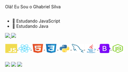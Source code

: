 ##

Olá! Eu Sou o Ghabriel Silva

##

- 🔭 Estudando JavaScript
- 🌱 Estudando Java

<link href="https://cdn.jsdelivr.net/npm/bootstrap@5.1.1/dist/css/bootstrap.min.css" rel="stylesheet" integrity="sha384-F3w7mX95PdgyTmZZMECAngseQB83DfGTowi0iMjiWaeVhAn4FJkqJByhZMI3AhiU" crossorigin="anonymous">

 <div>
  <a href="https://github.com/GhaSilva">
  <img height="180em" src="https://github-readme-stats.vercel.app/api?username=GhaSilva&show_icons=true&theme=dark&include_all_commits=true&count_private=true"/>
  <img height="180em" src="https://pa1.narvii.com/6499/408f043f2b26341a6f54e54442b4860809736fbf_hq.gif"/>
</div>
  
</div>
<div style="display: inline_block"><br>
  <img align="center" alt="Rafa-Js" height="30" width="40" src="https://raw.githubusercontent.com/devicons/devicon/master/icons/javascript/javascript-plain.svg">
  <img align="center" alt="Rafa-Ts" height="30" width="40" src="https://raw.githubusercontent.com/devicons/devicon/master/icons/react/react-original.svg">
  <img align="center" alt="Rafa-HTML" height="30" width="40" src="https://raw.githubusercontent.com/devicons/devicon/master/icons/html5/html5-original.svg">
  <img align="center" alt="Rafa-CSS" height="30" width="40" src="https://raw.githubusercontent.com/devicons/devicon/master/icons/css3/css3-original.svg">
  <img align="center" alt="Rafa-Python" height="30" width="40" src="https://raw.githubusercontent.com/devicons/devicon/master/icons/python/python-original.svg">
   <img align="center" alt="Sheila-MySql" height="30" width="40" src="https://raw.githubusercontent.com/devicons/devicon/master/icons/mysql/mysql-original.svg">
   <img align="center"  alt="Rafa-Java" height="30" width="40"
src="https://raw.githubusercontent.com/devicons/devicon/master/icons/java/java-original.svg">
    <img align="center" height="30" width="40"
src="https://raw.githubusercontent.com/devicons/devicon/master/icons/bootstrap/bootstrap-original.svg">
     <img align="center" height="30" width="40"
src="https://raw.githubusercontent.com/devicons/devicon/master/icons/nodejs/nodejs-original.svg">

  ##
  
  <div> 
  <a href="https://www.instagram.com/ghabriel_com_h/" target="_blank"><img src="https://img.shields.io/badge/-Instagram-%23E4405F?style=for-the-badge&logo=instagram&logoColor=white" target="_blank"></a>
  <a href = "gmail:ghabrielwinicius0@gmail.com"><img src="https://img.shields.io/badge/-Gmail-%23333?style=for-the-badge&logo=gmail&logoColor=white" target="_blank"></a>
  <a href="https://www.linkedin.com/in/ghabriel-silva/" target="_blank"><img src="https://img.shields.io/badge/-LinkedIn-%230077B5?style=for-the-badge&logo=linkedin&logoColor=white" target="_blank"></a> 


</div>
  

</div>
